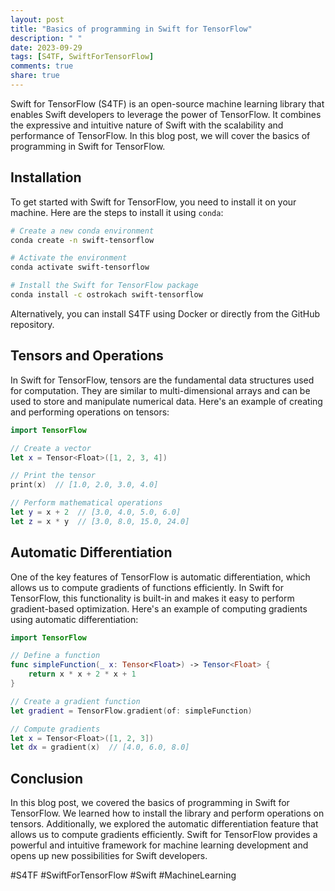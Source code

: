 ```yaml
---
layout: post
title: "Basics of programming in Swift for TensorFlow"
description: " "
date: 2023-09-29
tags: [S4TF, SwiftForTensorFlow]
comments: true
share: true
---
```


Swift for TensorFlow (S4TF) is an open-source machine learning library that enables Swift developers to leverage the power of TensorFlow. It combines the expressive and intuitive nature of Swift with the scalability and performance of TensorFlow. In this blog post, we will cover the basics of programming in Swift for TensorFlow.

## Installation

To get started with Swift for TensorFlow, you need to install it on your machine. Here are the steps to install it using `conda`:

```bash
# Create a new conda environment
conda create -n swift-tensorflow

# Activate the environment
conda activate swift-tensorflow

# Install the Swift for TensorFlow package
conda install -c ostrokach swift-tensorflow
```

Alternatively, you can install S4TF using Docker or directly from the GitHub repository.

## Tensors and Operations

In Swift for TensorFlow, tensors are the fundamental data structures used for computation. They are similar to multi-dimensional arrays and can be used to store and manipulate numerical data. Here's an example of creating and performing operations on tensors:

```swift
import TensorFlow

// Create a vector
let x = Tensor<Float>([1, 2, 3, 4])

// Print the tensor
print(x)  // [1.0, 2.0, 3.0, 4.0]

// Perform mathematical operations
let y = x + 2  // [3.0, 4.0, 5.0, 6.0]
let z = x * y  // [3.0, 8.0, 15.0, 24.0]
```

## Automatic Differentiation

One of the key features of TensorFlow is automatic differentiation, which allows us to compute gradients of functions efficiently. In Swift for TensorFlow, this functionality is built-in and makes it easy to perform gradient-based optimization. Here's an example of computing gradients using automatic differentiation:

```swift
import TensorFlow

// Define a function
func simpleFunction(_ x: Tensor<Float>) -> Tensor<Float> {
    return x * x + 2 * x + 1
}

// Create a gradient function
let gradient = TensorFlow.gradient(of: simpleFunction)

// Compute gradients
let x = Tensor<Float>([1, 2, 3])
let dx = gradient(x)  // [4.0, 6.0, 8.0]
```

## Conclusion

In this blog post, we covered the basics of programming in Swift for TensorFlow. We learned how to install the library and perform operations on tensors. Additionally, we explored the automatic differentiation feature that allows us to compute gradients efficiently. Swift for TensorFlow provides a powerful and intuitive framework for machine learning development and opens up new possibilities for Swift developers.

#S4TF #SwiftForTensorFlow #Swift #MachineLearning